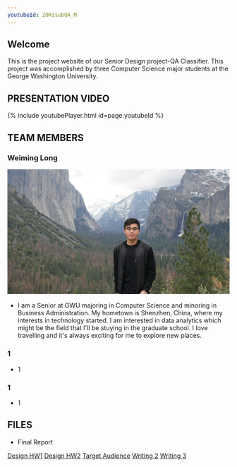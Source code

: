 ```yaml
---
youtubeId: ZORzsubQA_M
---
```

## Welcome

This is the project website of our Senior Design project-QA Classifier. This project was accomplished by three Computer Science major students at the George Washington University.

## PRESENTATION VIDEO
{% include youtubePlayer.html id=page.youtubeId %}

## TEAM MEMBERS
### Weiming Long
![image](images/Weiming.jpg)

- I am a Senior at GWU majoring in Computer Science and minoring in Business Administration. My hometown is Shenzhen, China, where my interests in technology started. I am interested in data analytics which might be the field that I'll be stuying in the graduate school. I love travelling and it's always exciting for me to explore new places.

### 1
- 1


### 1
- 1


## FILES
- Final Report

[Design HW1](https://weiminglong.github.io/QA-Classifier/files/Design-HW1.pdf)
[Design HW2](https://weiminglong.github.io/QA-Classifier/files/Design-HW2.pdf)
[Target Audience](https://weiminglong.github.io/QA-Classifier/files/Target-Audience.docx)
[Writing 2](https://weiminglong.github.io/QA-Classifier/files/Team-11-Writing-2.docx)
[Writing 3](https://weiminglong.github.io/QA-Classifier/files/Team-11-Writing-3.docx)

